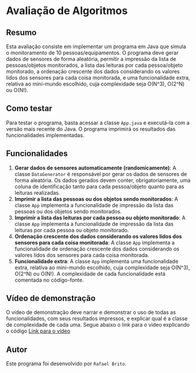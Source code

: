# Avaliação de Algoritmos

## Resumo
Esta avaliação consiste em implementar um programa em Java que simula o monitoramento de 10 pessoas/equipamentos. O programa deve gerar dados de sensores de forma aleatória, permitir a impressão da lista de pessoas/objetos monitorados, a lista das leituras por cada pessoa/objeto monitorado, a ordenação crescente dos dados considerando os valores lidos dos sensores para cada coisa monitorada, e uma funcionalidade extra, relativa ao mini-mundo escolhido, cuja complexidade seja O(N^3), O(2^N) ou O(N!).

## Como testar
Para testar o programa, basta acessar a classe `App.java` e executá-la com a versão mais recente do Java. O programa imprimirá os resultados das funcionalidades implementadas.

## Funcionalidades
1. **Gerar dados de sensores automaticamente (randomicamente)**: A classe `DataGenerator` é responsável por gerar os dados de sensores de forma aleatória. Os dados gerados devem conter, obrigatoriamente, uma coluna de identificação tanto para cada pessoa/objeto quanto para as leituras realizadas.
2. **Imprimir a lista das pessoas ou dos objetos sendo monitorados**: A classe `App` implementa a funcionalidade de impressão da lista das pessoas ou dos objetos sendo monitorados.
3. **Imprimir a lista das leituras por cada pessoa ou objeto monitorado**: A classe `App` implementa a funcionalidade de impressão da lista das leituras por cada pessoa ou objeto monitorado.
4. **Ordenação crescente dos dados considerando os valores lidos dos sensores para cada coisa monitorada**: A classe `App` implementa a funcionalidade de ordenação crescente dos dados considerando os valores lidos dos sensores para cada coisa monitorada.
5. **Funcionalidade extra**: A classe `App` implementa uma funcionalidade extra, relativa ao mini-mundo escolhido, cuja complexidade seja O(N^3), O(2^N) ou O(N!). A complexidade de cada funcionalidade está comentada no código-fonte.

## Vídeo de demonstração
O vídeo de demonstração deve narrar e demonstrar o uso de todas as funcionalidades, com seus resultados impressos, e explicar qual é a classe de complexidade de cada uma.
Segue abaixo o link para o video explicando o código
[Link para o video](https://drive.google.com/file/d/1-BCgkY5xYOUTO9_aYaIrEETmVFB8RTeO/view?usp=sharing)

## Autor
Este programa foi desenvolvido por `Rafael Brito`.
